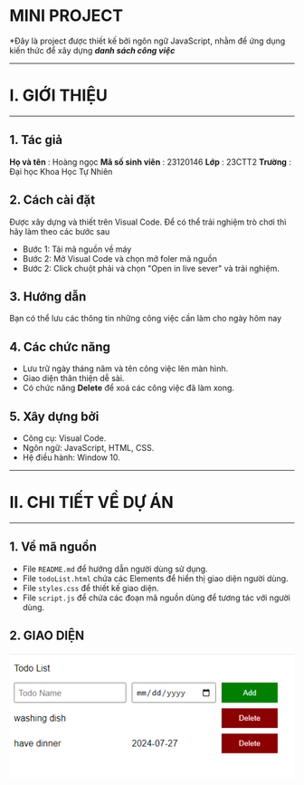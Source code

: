 # MINI PROJECT 
*Đây là project được thiết kế bởi ngôn ngữ JavaScript, nhằm để ứng dụng kiến thức để xây dựng ***danh sách công việc***

---
# I. GIỚI THIỆU

---

## 1. Tác giả
**Họ và tên** : Hoàng ngọc
**Mã số sinh viên** : 23120146
**Lớp** : 23CTT2
**Trường** : Đại học Khoa Học Tự Nhiên

## 2. Cách cài đặt

Được xây dựng và thiết trên Visual Code. Để có thể trải nghiệm trò chơi thì hãy làm theo các bước sau

- Bước 1: Tải mã nguồn về máy
- Bước 2: Mở Visual Code và chọn mở foler mã nguồn
- Bước 2: Click chuột phải và chọn "Open in live sever" và trải nghiệm.

## 3. Hướng dẫn 
Bạn có thể lưu các thông tin những công việc cần làm cho ngày hôm nay
## 4. Các chức năng

- Lưu trữ ngày tháng năm và tên công việc lên màn hình.
- Giao diện thân thiện dễ sài.
- Có chức năng **Delete** để xoá các công việc đã làm xong.

## 5. Xây dựng bởi
- Công cụ: Visual Code.
- Ngôn ngữ: JavaScript, HTML, CSS.
- Hệ điều hành: Window 10.

---

# II. CHI TIẾT VỀ DỰ ÁN

---

## 1. Về mã nguồn

- File `README.md` để hướng dẫn người dùng sử dụng.
- File `todoList.html` chứa các Elements để hiển thị giao diện người dùng.
- File `styles.css` để thiết kế giao diện.
- File `script.js` để chứa các đoạn mã nguồn dùng để tương tác với người dùng. 

## 2. GIAO DIỆN

 ![USER_INTERFACE](UI_project.PNG)
